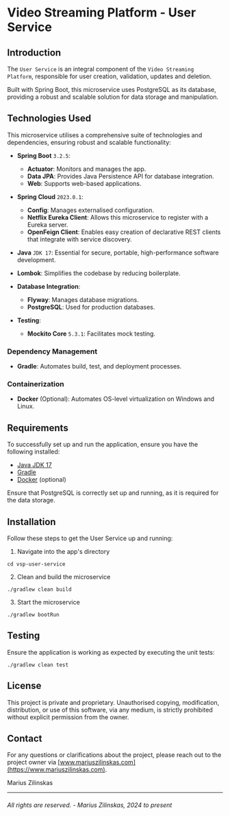 # Video Streaming Platform - User Service


## Introduction

The `User Service` is an integral component of the `Video Streaming Platform`, responsible for user creation, validation, updates and deletion.

Built with Spring Boot, this microservice uses PostgreSQL as its database, providing a robust and scalable solution for data storage and manipulation.


## Technologies Used
This microservice utilises a comprehensive suite of technologies and dependencies, ensuring robust and scalable functionality:

- **Spring Boot** `3.2.5`:
    - **Actuator**: Monitors and manages the app.
    - **Data JPA**: Provides Java Persistence API for database integration.
    - **Web**: Supports web-based applications.

- **Spring Cloud** `2023.0.1`:
    - **Config**: Manages externalised configuration.
    - **Netflix Eureka Client**: Allows this microservice to register with a Eureka server.
    - **OpenFeign Client**: Enables easy creation of declarative REST clients that integrate with service discovery.

- **Java** `JDK 17`: Essential for secure, portable, high-performance software development.

- **Lombok**: Simplifies the codebase by reducing boilerplate.

- **Database Integration**:
    - **Flyway**: Manages database migrations.
    - **PostgreSQL**: Used for production databases.

- **Testing**:
    - **Mockito Core** `5.3.1`: Facilitates mock testing.


### Dependency Management

- **Gradle**: Automates build, test, and deployment processes.


### Containerization

- **Docker** (Optional): Automates OS-level virtualization on Windows and Linux.


## Requirements

To successfully set up and run the application, ensure you have the following installed:

- [Java JDK 17](https://www.oracle.com/uk/java/technologies/downloads/#java17)
- [Gradle](https://gradle.org/)
- [Docker](https://docs.docker.com/get-docker/) (optional)

Ensure that PostgreSQL is correctly set up and running, as it is required for the data storage.


## Installation

Follow these steps to get the User Service up and running:

1. Navigate into the app's directory
```shell
cd vsp-user-service
```

2. Clean and build the microservice

```shell
./gradlew clean build
```

3. Start the microservice

```shell
./gradlew bootRun
```


## Testing

Ensure the application is working as expected by executing the unit tests:

```shell
./gradlew clean test
```


## License

This project is private and proprietary. Unauthorised copying, modification, distribution, or use of this software, via any medium, is strictly prohibited without explicit permission from the owner.


## Contact

For any questions or clarifications about the project, please reach out to the project owner via [www.mariuszilinskas.com](https://www.mariuszilinskas.com).

Marius Zilinskas

------

###### All rights are reserved. - Marius Zilinskas, 2024 to present